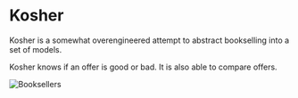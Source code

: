 Kosher
======

Kosher is a somewhat overengineered attempt to abstract bookselling
into a set of models.

Kosher knows if an offer is good or bad. It is also able to compare
offers.

![Booksellers](http://upload.wikimedia.org/wikipedia/commons/thumb/b/b9/Bucharest_booksellers_2.jpg/600px-Bucharest_booksellers_2.jpg)
